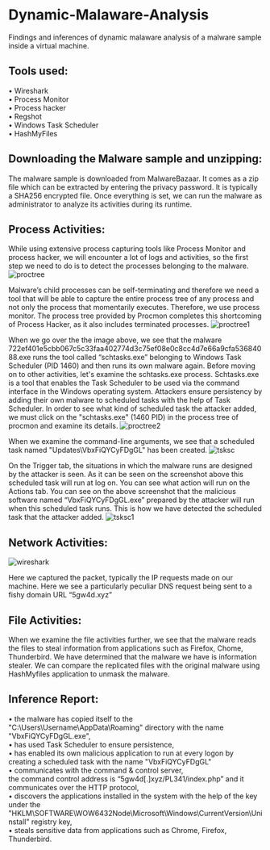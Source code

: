 # Dynamic-Malaware-Analysis
Findings and inferences of dynamic malaware analysis of a malware sample inside a virtual machine.
## Tools used:
•	Wireshark <br />
•	Process Monitor <br />
•	Process hacker <br />
•	Regshot <br />
•	Windows Task Scheduler <br />
•	HashMyFiles <br />
## Downloading the Malware sample and unzipping:
The malware sample is downloaded from MalwareBazaar. It comes as a zip file which can be extracted by entering the privacy password. It is typically a SHA256 encrypted file. Once everything is set, we can run the malware as administrator to analyze its activities during its runtime.
## Process Activities:
While using extensive process capturing tools like Process Monitor and process hacker, we will encounter a lot of logs and activities, so the first step we need to do is to detect the processes belonging to the malware.
![proctree](https://github.com/saiganesh377/Dynamic-Malaware-Analysis/assets/73426769/87233da3-594d-4a75-8c0f-531d5eea6c14)

Malware’s child processes can be self-terminating and therefore we need a tool that will be able to capture the entire process tree of any process and not only the process that momentarily executes.
Therefore, we use process monitor. The process tree provided by Procmon completes this shortcoming of Process Hacker, as it also includes terminated processes.
![proctree1](https://github.com/saiganesh377/Dynamic-Malaware-Analysis/assets/73426769/16980473-2e31-45b2-a423-54d2a5b806c0)

When we go over the the image above, we see that the malware 722ef401e5cbb067c5c33faa402774d3c75ef08e0c8cc4d7e66a9cfa53684088.exe runs the tool called “schtasks.exe” belonging to Windows Task Scheduler (PID 1460) and then runs its own malware again.
Before moving on to other activities, let's examine the schtasks.exe process. Schtasks.exe is a tool that enables the Task Scheduler to be used via the command interface in the Windows operating system. Attackers ensure persistency by adding their own malware to scheduled tasks with the help of Task Scheduler.
In order to see what kind of scheduled task the attacker added, we must click on the "schtasks.exe" (1460 PID) in the process tree of procmon and examine its details.
![proctree2](https://github.com/saiganesh377/Dynamic-Malaware-Analysis/assets/73426769/4a9801d2-6c33-4f6a-a444-e8e733840570)

When we examine the command-line arguments, we see that a scheduled task named "Updates\VbxFiQYCyFDgGL" has been created. 
![tsksc](https://github.com/saiganesh377/Dynamic-Malaware-Analysis/assets/73426769/4b177f16-49e8-4ef4-90b1-b672ab396cea)

On the Trigger tab, the situations in which the malware runs are designed by the attacker is seen. As it can be seen on the screenshot above this scheduled task will run at log on. 
You can see what action will run on the Actions tab. You can see on the above screenshot that the malicious software named “VbxFiQYCyFDgGL.exe” prepared by the attacker will run when this scheduled task runs.
This is how we have detected the scheduled task that the attacker added.
![tsksc1](https://github.com/saiganesh377/Dynamic-Malaware-Analysis/assets/73426769/bc83f459-fa67-4924-bf74-ea444ab40db7)

## Network Activities:
![wireshark](https://github.com/saiganesh377/Dynamic-Malaware-Analysis/assets/73426769/c11d0de2-f3e9-4eab-b7f0-f5b43e9343e0)

Here we captured the packet, typically the IP requests made on our machine. Here we see a particularly peculiar DNS request being sent to a fishy domain URL “5gw4d.xyz”

## File Activities:
When we examine the file activities further, we see that the malware reads the files to steal information from applications such as Firefox, Chome, Thunderbird. We have determined that the malware we have is information stealer. We can compare the replicated files with the original malware using HashMyfiles application to unmask the malware.
 
## Inference Report:
•	the malware has copied itself to the "C:\Users\Username\AppData\Roaming\" directory with the name "VbxFiQYCyFDgGL.exe", <br />
•	has used Task Scheduler to ensure persistence, <br />
•	has enabled its own malicious application to run at every logon by creating a scheduled task with the name "VbxFiQYCyFDgGL" <br />
•	communicates with the command & control server, <br />
the command control address is “5gw4d[.]xyz/PL341/index.php” and it communicates over the HTTP protocol, <br />
•	discovers the applications installed in the system with the help of the key under the "HKLM\SOFTWARE\WOW6432Node\Microsoft\Windows\CurrentVersion\Uninstall" registry key, <br />
•	steals sensitive data from applications such as Chrome, Firefox, Thunderbird. <br />







